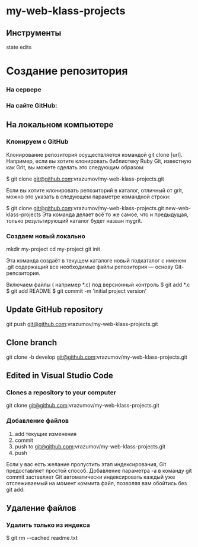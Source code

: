 # my-web-klass-projects
## Инструменты
state edits

# Создание репозитория

### На сервере
### На сайте GitHub:

## На локальном компьютере
### Клонируем с GitHub
Клонирование репозитория осуществляется командой git clone [url]. Например, если вы хотите клонировать библиотеку Ruby Git, известную как Grit, вы можете сделать это следующим образом:

$ git clone git@github.com:vrazumov/my-web-klass-projects.git

Если вы хотите клонировать репозиторий в каталог, отличный от grit, можно это указать в следующем параметре командной строки:

$ git clone git@github.com:vrazumov/my-web-klass-projects.git new-web-klass-projects
Эта команда делает всё то же самое, что и предыдущая, только результирующий каталог будет назван mygrit.

### Создаем новый локально
mkdir my-project
cd my-project
git init

Эта команда создаёт в текущем каталоге новый подкаталог с именем .git содержащий все необходимые файлы репозитория — основу Git-репозитория.

Включаем файлы ( например *.c) под версионный контроль
$ git add *.c
$ git add README
$ git commit -m 'initial project version'

## Update GitHub repository
git push git@github.com:vrazumov/my-web-klass-projects.git


## Clone branch
git clone -b develop git@github.com:vrazumov/my-web-klass-projects.git

## Edited in Visual Studio Code

### Clones a repository to your computer
git clone git@github.com:vrazumov/my-web-klass-projects.git

### Добавление файлов
1. add текущие изменения
2. commit
3. push to git@github.com:vrazumov/my-web-klass-projects.git
4. push

Если у вас есть желание пропустить этап индексирования, Git предоставляет простой способ. Добавление параметра -a в команду git commit заставляет Git автоматически индексировать каждый уже отслеживаемый на момент коммита файл, позволяя вам обойтись без git add:

## Удаление файлов
### Удалить только из индекса
$ git rm --cached readme.txt








